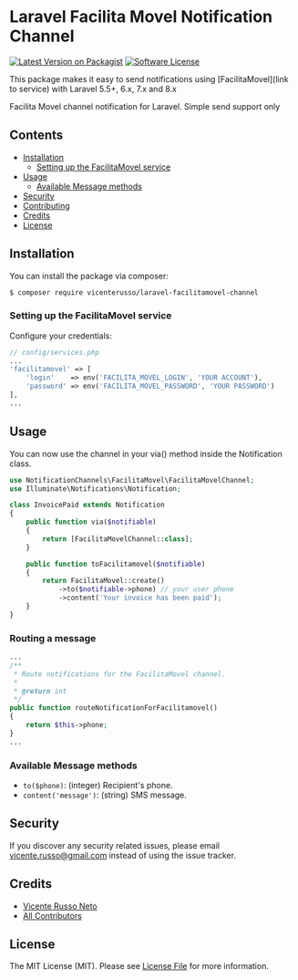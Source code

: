 # Laravel Facilita Movel Notification Channel

[![Latest Version on Packagist](https://img.shields.io/packagist/v/vicenterusso/laravel-facilitamovel-channel.svg?style=flat-square)](https://packagist.org/packages/vicenterusso/laravel-facilitamovel-channel)
[![Software License](https://img.shields.io/badge/license-MIT-brightgreen.svg?style=flat-square)](LICENSE.md)

This package makes it easy to send notifications using [FacilitaMovel](link to service) with Laravel 5.5+, 6.x, 7.x and 8.x

Facilita Movel channel notification for Laravel. Simple send support only


## Contents

- [Installation](#installation)
	- [Setting up the FacilitaMovel service](#setting-up-the-FacilitaMovel-service)
- [Usage](#usage)
	- [Available Message methods](#available-message-methods)
- [Security](#security)
- [Contributing](#contributing)
- [Credits](#credits)
- [License](#license)


## Installation

You can install the package via composer:

``` bash
$ composer require vicenterusso/laravel-facilitamovel-channel
```

### Setting up the FacilitaMovel service

Configure your credentials:

```php
// config/services.php
...
'facilitamovel' => [
    'login'    => env('FACILITA_MOVEL_LOGIN', 'YOUR ACCOUNT'),
    'password' => env('FACILITA_MOVEL_PASSWORD', 'YOUR PASSWORD')
],
...

```



## Usage

You can now use the channel in your via() method inside the Notification class.

```php
use NotificationChannels\FacilitaMovel\FacilitaMovelChannel;
use Illuminate\Notifications\Notification;

class InvoicePaid extends Notification
{
    public function via($notifiable)
    {
        return [FacilitaMovelChannel::class];
    }

    public function toFacilitamovel($notifiable)
    {
        return FacilitaMovel::create()
            ->to($notifiable->phone) // your user phone
            ->content('Your invoice has been paid');
    }
}
```


### Routing a message


```php
...
/**
 * Route notifications for the FacilitaMovel channel.
 *
 * @return int
 */
public function routeNotificationForFacilitamovel()
{
    return $this->phone;
}
...
```

### Available Message methods

- `to($phone)`: (integer) Recipient's phone.
- `content('message')`: (string) SMS message.


## Security

If you discover any security related issues, please email vicente.russo@gmail.com instead of using the issue tracker.


## Credits

- [Vicente Russo Neto](https://github.com/vicenterusso)
- [All Contributors](../../contributors)

## License

The MIT License (MIT). Please see [License File](LICENSE.md) for more information.
